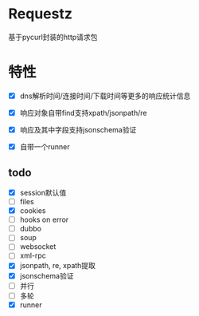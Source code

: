 # Requestz

基于pycurl封装的http请求包

# 特性
- [x] dns解析时间/连接时间/下载时间等更多的响应统计信息
- [x] 响应对象自带find支持xpath/jsonpath/re
- [x] 响应及其中字段支持jsonschema验证
- [x] 自带一个runner



## todo

- [x] session默认值
- [ ] files
- [x] cookies
- [ ] hooks on error
- [ ] dubbo
- [ ] soup
- [ ] websocket
- [ ] xml-rpc
- [x] jsonpath, re, xpath提取
- [x] jsonschema验证
- [ ] 并行
- [ ] 多轮
- [x] runner
